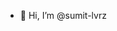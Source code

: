 - 👋 Hi, I’m @sumit-lvrz

<!---
sumit-lvrz/sumit-lvrz is a ✨ special ✨ repository because its `README.md` (this file) appears on your GitHub profile.
You can click the Preview link to take a look at your changes.
--->
